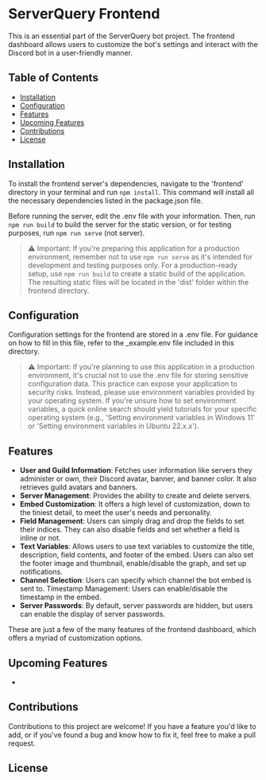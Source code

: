 # ServerQuery Frontend
This is an essential part of the ServerQuery bot project. The frontend dashboard allows users to customize the bot's settings and interact with the Discord bot in a user-friendly manner.

## Table of Contents
* [Installation](https://github.com/ihasTaco/ServerQuery-Node/tree/main/frontend#installation)
* [Configuration](https://github.com/ihasTaco/ServerQuery-Node/tree/main/frontend#configuration)
* [Features](https://github.com/ihasTaco/ServerQuery-Node/tree/main/frontend#features)
* [Upcoming Features](https://github.com/ihasTaco/ServerQuery-Node/tree/main/frontend#upcoming-features)
* [Contributions](https://github.com/ihasTaco/ServerQuery-Node/tree/main/frontend#contributions)
* [License](https://github.com/ihasTaco/ServerQuery-Node/tree/main/frontend#license)


## Installation
To install the frontend server's dependencies, navigate to the 'frontend' directory in your terminal and run `npm install`. This command will install all the necessary dependencies listed in the package.json file.

Before running the server, edit the .env file with your information. Then, run `npm run build` to build the server for the static version, or for testing purposes, run `npm run serve` (not server).

> :warning: Important: If you're preparing this application for a production environment, remember not to use `npm run serve` as it's intended for development and testing purposes only. For a production-ready setup, use `npm run build` to create a static build of the application. The resulting static files will be located in the 'dist' folder within the frontend directory.

## Configuration
Configuration settings for the frontend are stored in a .env file. For guidance on how to fill in this file, refer to the _example.env file included in this directory.

> :warning: Important: If you're planning to use this application in a production environment, it's crucial not to use the .env file for storing sensitive configuration data. This practice can expose your application to security risks. Instead, please use environment variables provided by your operating system. If you're unsure how to set environment variables, a quick online search should yield tutorials for your specific operating system (e.g., 'Setting environment variables in Windows 11' or 'Setting environment variables in Ubuntu 22.x.x').

## Features

* **User and Guild Information**: Fetches user information like servers they administer or own, their Discord avatar, banner, and banner color. It also retrieves guild avatars and banners.
* **Server Management**: Provides the ability to create and delete servers.
* **Embed Customization**: It offers a high level of customization, down to the tiniest detail, to meet the user's needs and personality.
* **Field Management**: Users can simply drag and drop the fields to set their indices. They can also disable fields and set whether a field is inline or not.
* **Text Variables**: Allows users to use text variables to customize the title, description, field contents, and footer of the embed. Users can also set the footer image and thumbnail, enable/disable the graph, and set up notifications.
* **Channel Selection**: Users can specify which channel the bot embed is sent to.
Timestamp Management: Users can enable/disable the timestamp in the embed.
* **Server Passwords**: By default, server passwords are hidden, but users can enable the display of server passwords.

These are just a few of the many features of the frontend dashboard, which offers a myriad of customization options.

## Upcoming Features

* 

## Contributions
Contributions to this project are welcome! If you have a feature you'd like to add, or if you've found a bug and know how to fix it, feel free to make a pull request.

## License
